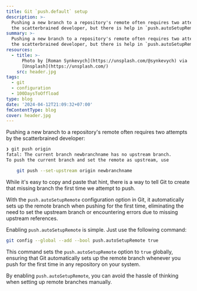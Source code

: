 ```yaml
---
title: Git `push.default` setup
description: >-
  Pushing a new branch to a repository's remote often requires two attempts by
  the scatterbrained developer, but there is help in `push.autoSetupRemote`.
summary: >-
  Pushing a new branch to a repository's remote often requires two attempts by
  the scatterbrained developer, but there is help in `push.autoSetupRemote`.
resources:
  - title: >-
      Photo by [Roman Synkevych](https://unsplash.com/@synkevych) via
      [Unsplash](https://unsplash.com/)
    src: header.jpg
tags:
  - git
  - configuration
  - 100DaysToOffload
type: blog
date: '2024-04-12T21:09:32+07:00'
fmContentType: blog
cover: header.jpg
---
```


Pushing a new branch to a repository's remote often requires two attempts by the scatterbrained developer:

```bash
❯ git push origin
fatal: The current branch newbranchname has no upstream branch.
To push the current branch and set the remote as upstream, use

    git push --set-upstream origin newbranchname
```

While it's easy to copy and paste that hint, there is a way to tell Git to create that missing branch the first time we attempt to push.

With the `push.autoSetupRemote` configuration option in Git, it automatically sets up the remote branch when pushing for the first time, eliminating the need to set the upstream branch or encountering errors due to missing upstream references.

Enabling `push.autoSetupRemote` is simple. Just use the following command:

```bash
git config --global --add --bool push.autoSetupRemote true
```

This command sets the `push.autoSetupRemote` option to `true` globally, ensuring that Git automatically sets up the remote branch whenever you push for the first time in any repository on your system.

By enabling `push.autoSetupRemote`, you can avoid the hassle of thinking when setting up remote branches manually.
